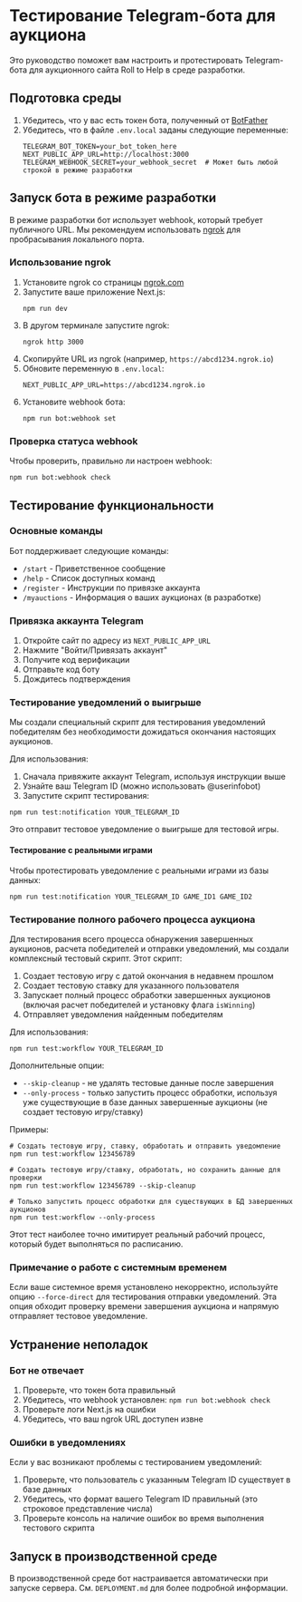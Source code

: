 # Тестирование Telegram-бота для аукциона

Это руководство поможет вам настроить и протестировать Telegram-бота для аукционного сайта Roll to Help в среде разработки.

## Подготовка среды

1. Убедитесь, что у вас есть токен бота, полученный от [BotFather](https://t.me/botfather)
2. Убедитесь, что в файле `.env.local` заданы следующие переменные:
   ```
   TELEGRAM_BOT_TOKEN=your_bot_token_here
   NEXT_PUBLIC_APP_URL=http://localhost:3000
   TELEGRAM_WEBHOOK_SECRET=your_webhook_secret  # Может быть любой строкой в режиме разработки
   ```

## Запуск бота в режиме разработки

В режиме разработки бот использует webhook, который требует публичного URL. Мы рекомендуем использовать [ngrok](https://ngrok.com/) для пробрасывания локального порта.

### Использование ngrok

1. Установите ngrok со страницы [ngrok.com](https://ngrok.com/download)
2. Запустите ваше приложение Next.js:
   ```
   npm run dev
   ```
3. В другом терминале запустите ngrok:
   ```
   ngrok http 3000
   ```
4. Скопируйте URL из ngrok (например, `https://abcd1234.ngrok.io`)
5. Обновите переменную в `.env.local`:
   ```
   NEXT_PUBLIC_APP_URL=https://abcd1234.ngrok.io
   ```
6. Установите webhook бота:
   ```
   npm run bot:webhook set
   ```

### Проверка статуса webhook

Чтобы проверить, правильно ли настроен webhook:

```
npm run bot:webhook check
```

## Тестирование функциональности

### Основные команды

Бот поддерживает следующие команды:

- `/start` - Приветственное сообщение
- `/help` - Список доступных команд
- `/register` - Инструкции по привязке аккаунта
- `/myauctions` - Информация о ваших аукционах (в разработке)

### Привязка аккаунта Telegram

1. Откройте сайт по адресу из `NEXT_PUBLIC_APP_URL`
2. Нажмите "Войти/Привязать аккаунт"
3. Получите код верификации
4. Отправьте код боту
5. Дождитесь подтверждения

### Тестирование уведомлений о выигрыше

Мы создали специальный скрипт для тестирования уведомлений победителям без необходимости дожидаться окончания настоящих аукционов.

Для использования:

1. Сначала привяжите аккаунт Telegram, используя инструкции выше
2. Узнайте ваш Telegram ID (можно использовать @userinfobot)
3. Запустите скрипт тестирования:

```
npm run test:notification YOUR_TELEGRAM_ID
```

Это отправит тестовое уведомление о выигрыше для тестовой игры.

#### Тестирование с реальными играми

Чтобы протестировать уведомление с реальными играми из базы данных:

```
npm run test:notification YOUR_TELEGRAM_ID GAME_ID1 GAME_ID2
```

### Тестирование полного рабочего процесса аукциона

Для тестирования всего процесса обнаружения завершенных аукционов, расчета победителей и отправки уведомлений, мы создали комплексный тестовый скрипт. Этот скрипт:

1. Создает тестовую игру с датой окончания в недавнем прошлом
2. Создает тестовую ставку для указанного пользователя
3. Запускает полный процесс обработки завершенных аукционов (включая расчет победителей и установку флага `isWinning`)
4. Отправляет уведомления найденным победителям

Для использования:

```
npm run test:workflow YOUR_TELEGRAM_ID
```

Дополнительные опции:

- `--skip-cleanup` - не удалять тестовые данные после завершения
- `--only-process` - только запустить процесс обработки, используя уже существующие в базе данных завершенные аукционы (не создает тестовую игру/ставку)

Примеры:
```
# Создать тестовую игру, ставку, обработать и отправить уведомление
npm run test:workflow 123456789

# Создать тестовую игру/ставку, обработать, но сохранить данные для проверки
npm run test:workflow 123456789 --skip-cleanup

# Только запустить процесс обработки для существующих в БД завершенных аукционов
npm run test:workflow --only-process
```

Этот тест наиболее точно имитирует реальный рабочий процесс, который будет выполняться по расписанию.

### Примечание о работе с системным временем

Если ваше системное время установлено некорректно, используйте опцию `--force-direct` для тестирования отправки уведомлений. Эта опция обходит проверку времени завершения аукциона и напрямую отправляет тестовое уведомление.

## Устранение неполадок

### Бот не отвечает

1. Проверьте, что токен бота правильный
2. Убедитесь, что webhook установлен: `npm run bot:webhook check`
3. Проверьте логи Next.js на ошибки
4. Убедитесь, что ваш ngrok URL доступен извне

### Ошибки в уведомлениях

Если у вас возникают проблемы с тестированием уведомлений:

1. Проверьте, что пользователь с указанным Telegram ID существует в базе данных
2. Убедитесь, что формат вашего Telegram ID правильный (это строковое представление числа)
3. Проверьте консоль на наличие ошибок во время выполнения тестового скрипта

## Запуск в производственной среде

В производственной среде бот настраивается автоматически при запуске сервера. См. `DEPLOYMENT.md` для более подробной информации. 